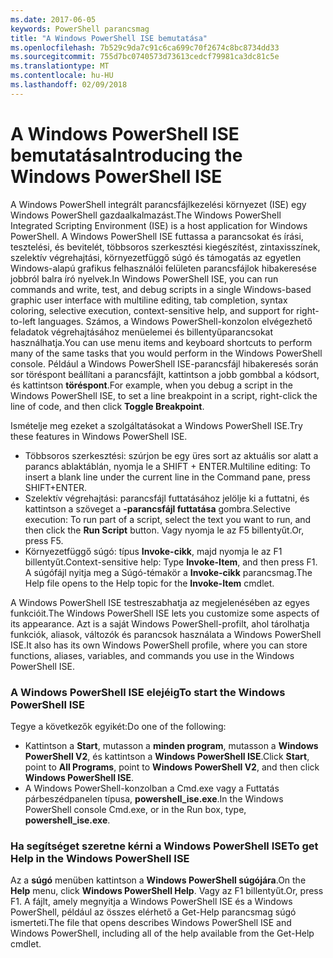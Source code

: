 ```yaml
---
ms.date: 2017-06-05
keywords: PowerShell parancsmag
title: "A Windows PowerShell ISE bemutatása"
ms.openlocfilehash: 7b529c9da7c91c6ca699c70f2674c8bc8734dd33
ms.sourcegitcommit: 755d7bc0740573d73613cedcf79981ca3dc81c5e
ms.translationtype: MT
ms.contentlocale: hu-HU
ms.lasthandoff: 02/09/2018
---
```

# <a name="introducing-the-windows-powershell-ise"></a><span data-ttu-id="80945-103">A Windows PowerShell ISE bemutatása</span><span class="sxs-lookup"><span data-stu-id="80945-103">Introducing the Windows PowerShell ISE</span></span>

<span data-ttu-id="80945-104">A Windows PowerShell integrált parancsfájlkezelési környezet (ISE) egy Windows PowerShell gazdaalkalmazást.</span><span class="sxs-lookup"><span data-stu-id="80945-104">The Windows PowerShell Integrated Scripting Environment (ISE) is a host application for Windows PowerShell.</span></span> <span data-ttu-id="80945-105">A Windows PowerShell ISE futtassa a parancsokat és írási, tesztelési, és bevitelét, többsoros szerkesztési kiegészítést, zintaxisszínek, szelektív végrehajtási, környezetfüggő súgó és támogatás az egyetlen Windows-alapú grafikus felhasználói felületen parancsfájlok hibakeresése jobbról balra író nyelvek.</span><span class="sxs-lookup"><span data-stu-id="80945-105">In Windows PowerShell ISE, you can run commands and write, test, and debug scripts in a single Windows-based graphic user interface with multiline editing, tab completion, syntax coloring, selective execution, context-sensitive help, and support for right-to-left languages.</span></span> <span data-ttu-id="80945-106">Számos, a Windows PowerShell-konzolon elvégezhető feladatok végrehajtásához menüelemei és billentyűparancsokat használhatja.</span><span class="sxs-lookup"><span data-stu-id="80945-106">You can use menu items and keyboard shortcuts to perform many of the same tasks that you would perform in the Windows PowerShell console.</span></span> <span data-ttu-id="80945-107">Például a Windows PowerShell ISE-parancsfájl hibakeresés során sor töréspont beállítani a parancsfájlt, kattintson a jobb gombbal a kódsort, és kattintson **töréspont**.</span><span class="sxs-lookup"><span data-stu-id="80945-107">For example, when you debug a script in the Windows PowerShell ISE, to set a line breakpoint in a script, right-click the line of code, and then click **Toggle Breakpoint**.</span></span>

<span data-ttu-id="80945-108">Ismételje meg ezeket a szolgáltatásokat a Windows PowerShell ISE.</span><span class="sxs-lookup"><span data-stu-id="80945-108">Try these features in Windows PowerShell ISE.</span></span>

- <span data-ttu-id="80945-109">Többsoros szerkesztési: szúrjon be egy üres sort az aktuális sor alatt a parancs ablaktáblán, nyomja le a SHIFT + ENTER.</span><span class="sxs-lookup"><span data-stu-id="80945-109">Multiline editing: To insert a blank line under the current line in the Command pane, press SHIFT+ENTER.</span></span>
- <span data-ttu-id="80945-110">Szelektív végrehajtási: parancsfájl futtatásához jelölje ki a futtatni, és kattintson a szöveget a **-parancsfájl futtatása** gombra.</span><span class="sxs-lookup"><span data-stu-id="80945-110">Selective execution: To run part of a script, select the text you want to run, and then click the **Run Script** button.</span></span> <span data-ttu-id="80945-111">Vagy nyomja le az F5 billentyűt.</span><span class="sxs-lookup"><span data-stu-id="80945-111">Or, press F5.</span></span>
- <span data-ttu-id="80945-112">Környezetfüggő súgó: típus **Invoke-cikk**, majd nyomja le az F1 billentyűt.</span><span class="sxs-lookup"><span data-stu-id="80945-112">Context-sensitive help: Type **Invoke-Item**, and then press F1.</span></span> <span data-ttu-id="80945-113">A súgófájl nyitja meg a Súgó-témakör a **Invoke-cikk** parancsmag.</span><span class="sxs-lookup"><span data-stu-id="80945-113">The Help file opens to the Help topic for the **Invoke-Item** cmdlet.</span></span>

<span data-ttu-id="80945-114">A Windows PowerShell ISE testreszabhatja az megjelenésében az egyes funkcióit.</span><span class="sxs-lookup"><span data-stu-id="80945-114">The Windows PowerShell ISE lets you customize some aspects of its appearance.</span></span> <span data-ttu-id="80945-115">Azt is a saját Windows PowerShell-profilt, ahol tárolhatja funkciók, aliasok, változók és parancsok használata a Windows PowerShell ISE.</span><span class="sxs-lookup"><span data-stu-id="80945-115">It also has its own Windows PowerShell profile, where you can store functions, aliases, variables, and commands you use in the Windows PowerShell ISE.</span></span>

### <a name="to-start-the-windows-powershell-ise"></a><span data-ttu-id="80945-116">A Windows PowerShell ISE elejéig</span><span class="sxs-lookup"><span data-stu-id="80945-116">To start the Windows PowerShell ISE</span></span>

<span data-ttu-id="80945-117">Tegye a következők egyikét:</span><span class="sxs-lookup"><span data-stu-id="80945-117">Do one of the following:</span></span>

- <span data-ttu-id="80945-118">Kattintson a **Start**, mutasson a **minden program**, mutasson a **Windows PowerShell V2**, és kattintson a **Windows PowerShell ISE**.</span><span class="sxs-lookup"><span data-stu-id="80945-118">Click **Start**, point to **All Programs**, point to **Windows PowerShell V2**, and then click **Windows PowerShell ISE**.</span></span>
- <span data-ttu-id="80945-119">A Windows PowerShell-konzolban a Cmd.exe vagy a Futtatás párbeszédpanelen típusa, **powershell_ise.exe**.</span><span class="sxs-lookup"><span data-stu-id="80945-119">In the Windows PowerShell console Cmd.exe, or in the Run box, type, **powershell_ise.exe**.</span></span>

### <a name="to-get-help-in-the-windows-powershell-ise"></a><span data-ttu-id="80945-120">Ha segítséget szeretne kérni a Windows PowerShell ISE</span><span class="sxs-lookup"><span data-stu-id="80945-120">To get Help in the Windows PowerShell ISE</span></span>

<span data-ttu-id="80945-121">Az a **súgó** menüben kattintson a **Windows PowerShell súgójára**.</span><span class="sxs-lookup"><span data-stu-id="80945-121">On the **Help** menu, click **Windows PowerShell Help**.</span></span> <span data-ttu-id="80945-122">Vagy az F1 billentyűt.</span><span class="sxs-lookup"><span data-stu-id="80945-122">Or, press F1.</span></span> <span data-ttu-id="80945-123">A fájlt, amely megnyitja a Windows PowerShell ISE és a Windows PowerShell, például az összes elérhető a Get-Help parancsmag súgó ismerteti.</span><span class="sxs-lookup"><span data-stu-id="80945-123">The file that opens describes Windows PowerShell ISE and Windows PowerShell, including all of the help available from the Get-Help cmdlet.</span></span>
